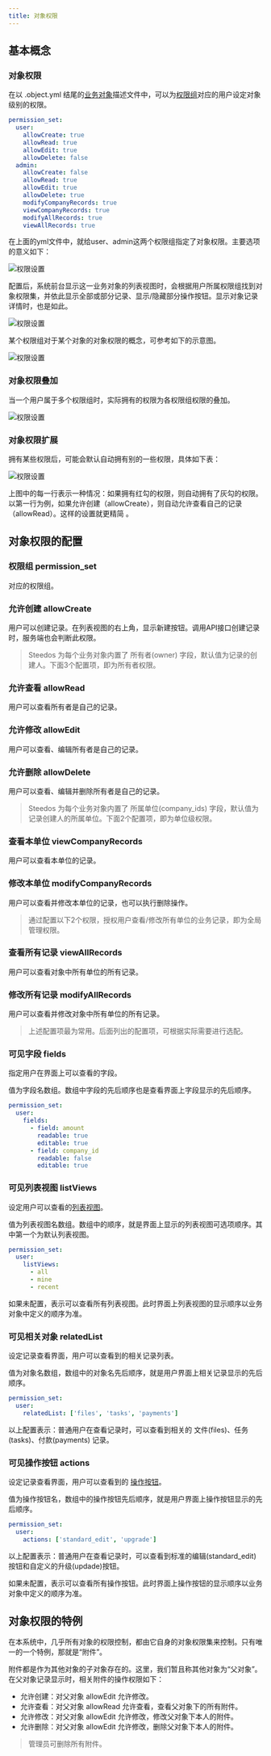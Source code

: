 ```yaml
---
title: 对象权限
---
```


## 基本概念

### 对象权限

在以 .object.yml 结尾的[业务对象](object)描述文件中，可以为[权限组](platform/permission_set)对应的用户设定对象级别的权限。

```yml
permission_set:
  user:
    allowCreate: true
    allowRead: true
    allowEdit: true
    allowDelete: false
  admin:
    allowCreate: false
    allowRead: true
    allowEdit: true
    allowDelete: true
    modifyCompanyRecords: true
    viewCompanyRecords: true 
    modifyAllRecords: true
    viewAllRecords: true 
```

在上面的yml文件中，就给user、admin这两个权限组指定了对象权限。主要选项的意义如下：

![权限设置](/assets/platform/permisson_options.png)

配置后，系统前台显示这一业务对象的列表视图时，会根据用户所属权限组找到对象权限集，并依此显示全部或部分记录、显示/隐藏部分操作按钮。显示对象记录详情时，也是如此。

![权限设置](/assets/platform/permisson_display.png)

某个权限组对于某个对象的对象权限的概念，可参考如下的示意图。

![权限设置](/assets/platform/permisson_set.png)

### 对象权限叠加

当一个用户属于多个权限组时，实际拥有的权限为各权限组权限的叠加。

![权限设置](/assets/platform/permisson_multiple.png)

### 对象权限扩展

拥有某些权限后，可能会默认自动拥有别的一些权限，具体如下表：

![权限设置](/assets/platform/permisson_extend.png)

上图中的每一行表示一种情况：如果拥有红勾的权限，则自动拥有了灰勾的权限。以第一行为例，如果允许创建（allowCreate），则自动允许查看自己的记录（allowRead）。这样的设置就更精简 。

## 对象权限的配置

### 权限组 permission_set

对应的权限组。

### 允许创建 allowCreate

用户可以创建记录。在列表视图的右上角，显示新建按钮。调用API接口创建记录时，服务端也会判断此权限。

> Steedos 为每个业务对象内置了 所有者(owner) 字段，默认值为记录的创建人。下面3个配置项，即为所有者权限。

### 允许查看 allowRead

用户可以查看所有者是自己的记录。

### 允许修改 allowEdit

用户可以查看、编辑所有者是自己的记录。

### 允许删除 allowDelete

用户可以查看、编辑并删除所有者是自己的记录。

> Steedos 为每个业务对象内置了 所属单位(company_ids) 字段，默认值为记录创建人的所属单位。下面2个配置项，即为单位级权限。

### 查看本单位 viewCompanyRecords

用户可以查看本单位的记录。

### 修改本单位 modifyCompanyRecords

用户可以查看并修改本单位的记录，也可以执行删除操作。

> 通过配置以下2个权限，授权用户查看/修改所有单位的业务记录，即为全局管理权限。

### 查看所有记录 viewAllRecords

用户可以查看对象中所有单位的所有记录。

### 修改所有记录 modifyAllRecords

用户可以查看并修改对象中所有单位的所有记录。

> 上述配置项最为常用。后面列出的配置项，可根据实际需要进行选配。

### 可见字段 fields

指定用户在界面上可以查看的字段。

值为字段名数组。数组中字段的先后顺序也是查看界面上字段显示的先后顺序。

```yml
permission_set:
  user:
    fields:
      - field: amount
        readable: true
        editable: true
      - field: company_id
        readable: false
        editable: true
```

### 可见列表视图 listViews

设定用户可以查看的[列表视图](./listview.md)。

值为列表视图名数组。数组中的顺序，就是界面上显示的列表视图可选项顺序。其中第一个为默认列表视图。

```yml
permission_set:
  user:
    listViews:
      - all
      - mine
      - recent
```

如果未配置，表示可以查看所有列表视图。此时界面上列表视图的显示顺序以业务对象中定义的顺序为准。

### 可见相关对象 relatedList

设定记录查看界面，用户可以查看到的相关记录列表。

值为对象名数组，数组中的对象名先后顺序，就是用户界面上相关记录显示的先后顺序。

```yml
permission_set:
  user:
    relatedList: ['files', 'tasks', 'payments']
```

以上配置表示：普通用户在查看记录时，可以查看到相关的 文件(files)、任务(tasks)、付款(payments) 记录。

### 可见操作按钮 actions

设定记录查看界面，用户可以查看到的 [操作按钮](./object_action.md)。

值为操作按钮名，数组中的操作按钮先后顺序，就是用户界面上操作按钮显示的先后顺序。

```yml
permission_set:
  user:
    actions: ['standard_edit', 'upgrade']
```

以上配置表示：普通用户在查看记录时，可以查看到标准的编辑(standard_edit)按钮和自定义的升级(updade)按钮。

如果未配置，表示可以查看所有操作按钮。此时界面上操作按钮的显示顺序以业务对象中定义的顺序为准。

## 对象权限的特例

在本系统中，几乎所有对象的权限控制，都由它自身的对象权限集来控制。只有唯一的一个特例，那就是“附件”。

附件都是作为其他对象的子对象存在的。这里，我们暂且称其他对象为“父对象”。在父对象记录显示时，相关附件的操作权限如下：

- 允许创建：对父对象 allowEdit 允许修改。
- 允许查看：对父对象 allowRead 允许查看，查看父对象下的所有附件。
- 允许修改：对父对象 allowEdit 允许修改，修改父对象下本人的附件。
- 允许删除：对父对象 allowEdit 允许修改，删除父对象下本人的附件。

> 管理员可删除所有附件。